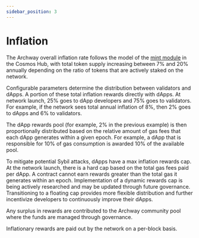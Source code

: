 ```yaml
---
sidebar_position: 3
---
```


# Inflation

The Archway overall inflation rate follows the model of the [mint module](https://github.com/gavinly/CosmosParametersWiki/blob/master/Mint.md) in the Cosmos Hub, with total token supply increasing between 7% and 20% annually depending on the ratio of tokens that are actively staked on the network.

Configurable parameters determine the distribution between validators and dApps. A portion of these total inflation rewards directly with dApps. At network launch, 25% goes to dApp developers and 75% goes to validators. For example, if the network sees total annual inflation of 8%, then 2% goes to dApps and 6% to validators.

The dApp rewards pool (for example, 2% in the previous example) is then proportionally distributed based on the relative amount of gas fees that each dApp generates within a given epoch. For example, a dApp that is responsible for 10% of gas consumption is awarded 10% of the available pool.

To mitigate potential Sybil attacks, dApps have a max inflation rewards cap. At the network launch, there is a hard cap based on the total gas fees paid per dApp. A contract cannot earn rewards greater than the total gas it generates within an epoch. Implementation of a dynamic rewards cap is being actively researched and may be updated through future governance. Transitioning to a floating cap provides more flexible distribution and further incentivize developers to continuously improve their dApps.

Any surplus in rewards are contributed to the Archway community pool where the funds are managed through governance.

Inflationary rewards are paid out by the network on a per-block basis.

